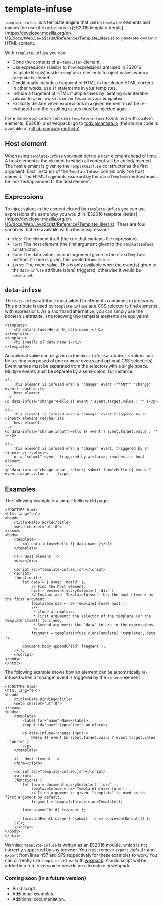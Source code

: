 template-infuse
===============

`template-infuse` is a template engine that uses `<template>` elements and mimics the use of
expressions in [ES2016 template literals]
(https://developer.mozilla.org/en-US/docs/Web/JavaScript/Reference/Template_literals) to generate
dynamic HTML content.

With `template-infuse` you can:

* Clone the contents of a `<template>` element.
* Use expressions (similar to how expressions are used in ES2016 template literals) inside
  `<template>` elements to inject values when a template is cloned.
* Conditionally include a fragment of HTML in the cloned HTML content. In other words, use `if`
  statements in your templates.
* Include a fragment of HTML multiple times by iterating over iterable values. In other words, use
  `for` loops in your templates.
* Explicitly declare when expressions in a given element must be re-evaluated and the resulting
  values must be injected again.

For a demo application that uses `template-infuse` (combined with custom elements, ES2016, and
webpack) go to [todo.alcantara.io](http://todo.alcantara.io/) (the source code is available at
[github.com/serg-io/todo](https://github.com/serg-io/todo)).

## Host element ##

When using `template-infuse` you must define a `host` element ahead of time. A host element is the
element to which all content will be added/inserted. The host element is given to the
`TemplateInfuse` constructor as the first argument. Each instance of the `TemplateInfuse` contain
only one host element. The HTML fragments returned by the `cloneTemplate` method must be
inserted/appended to the host element.

## Expressions ##

To inject values in the content cloned by `template-infuse` you can use expressions the same way
you would in [ES2016 template literals]
(https://developer.mozilla.org/en-US/docs/Web/JavaScript/Reference/Template_literals). There are
four variables that are available within these expressions:

* `this`: The element itself (the one that contains the expression).
* `host`: The host element (the first argument given to the `TemplateInfuse` constructor).
* `data`: The data value: second argument given to the `cloneTemplate` method. If none is given,
  this would be `undefined`.
* `event`: The event value. This is only available when the event(s) given to the `data-infuse`
  attribute is(are) triggered, otherwise it would be `undefined`.

## `data-infuse` ###

The `data-infuse` attribute must added to elements containing expressions. This attribute is used
by `template-infuse` as a CSS selector to find elements with expressions. As a shorthand
alternative, you can simply use the boolean `i` attribute. The following two template elements are
equivalent:

	<template>
		<h1 data-infuse>Hello ${ data.name }</h1>
	</template>
	<template>
		<h1 i>Hello ${ data.name }</h1>
	</template>

An optional value can be given to the `data-infuse` attribute. Its value must be a string composed
of one or more events and optional CSS selector(s). Event names must be separated from the selectors
with a single space. Multiple events must be separate by a semi-colon. For instance:

	<!--
		This element is infused when a "change" event (**ANY** "change" event) reaches its
		host element.
	-->
	<p data-infuse="change">Hello ${ event ? event.target.value : '' }</p>
    
	<!--
		This element is infused when a "change" event triggered by an <input> element reaches its
		host element.
	-->
	<p data-infuse="change input">Hello ${ event ? event.target.value : '' }</p>
    
	<!--
		This element is infused when a "change" event, triggered by an <input> or <select>,
		or a "submit" event, triggered by a <form>, reaches its host element.
	-->
	<p data-infuse="change input, select; submit form">Hello ${ event ? event.target.value : '' }</p>



## Examples ##

The following example is a simple hello world page.


	<!DOCTYPE html>
	<html lang="en">
	<head>
		<title>Hello World</title>
		<meta charset="utf-8">
	</head>
	<body>
		<template>
			<h1 data-infuse>Hello ${ data.name }</h1>
		</template>
		
		<!-- Host element -->
		<div></div>
	
		<script src="template-infuse.js"></script>
		<script>
		(function() {
			let data = { name: 'World' },
				// Find the host element.
				host = document.querySelector( 'div' ),
				// Instantiate `TemplateInfuse`. Use the host element as the first argument.
				templateInfuse = new TemplateInfuse( host ),
				/**
				 * Clone a template.
				 * First argument: the selector of the template (or the template itself) to clone.
				 * Second argument: the `data` to use in the expressions.
				 */
				fragment = templateInfuse.cloneTemplate( 'template', data );
	
			document.body.appendChild( fragment );
		})();
		</script>
	</body>
	</html>

The following example shows how an element can be automatically re-infused when a "change" event is
triggered by the `<input>` element.


	<!DOCTYPE html>
	<html lang="en">
	<head>
		<title>Data Binding</title>
		<meta charset="utf-8">
	</head>
	<body>
		<template>
			<label for="name">Name</label>
			<input id="name" type="text" autofocus>

			<p data-infuse="change input">
				Hello ${ event && event.target.value ? event.target.value : 'World' }
			</p>
		</template>

		<!-- Host element -->
		<form></form>

		<script src="template-infuse.js"></script>
		<script>
		(function() {
			let form = document.querySelector( 'form' ),
				templateInfuse = new TemplateInfuse( form ),
				// If no argument is given, "template" is used as the first argument by default.
				fragment = templateInfuse.cloneTemplate();

			form.appendChild( fragment );

			form.addEventListener( 'submit', e => e.preventDefault() );
		})();
		</script>
	</body>
	</html>

Warning: `template-infuse` is written as an ES2016 module, which is not currently supported by any
browser. You must remove `export default` and `export` from lines 457 and 979 respectively for
these examples to work. You can currently use `template-infuse` with
[webpack](https://webpack.js.org/). A build script will be added in a future version to provide an
alternative to webpack.

### Coming soon (in a future version) ###

* Build script.
* Additional examples.
* Additional documentation.